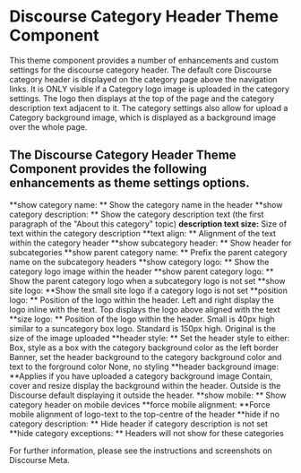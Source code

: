 # Discourse Category Header Theme Component
This theme component provides a number of enhancements and custom settings for the discourse category header.
The default core Discourse category header is displayed on the category page above the navigation links. It is ONLY visible if a Category logo image is uploaded in the category settings. The logo then displays at the top of the page and the category description text adjacent to it. The category settings also allow for upload a Category background image, which is displayed as a background image over the whole page.
## The Discourse Category Header Theme Component provides the following enhancements as theme settings options.
**show category name: ** Show the category name in the header
**show category description: ** Show the category description text (the first paragraph of the "About this category" topic)
**description text size:** Size of text within the category description
**text align: ** Alignment of the text within the category header
**show subcategory header: ** Show header for subcategories
**show parent category name: ** Prefix the parent category name on the subcategory headers
**show category logo: ** Show the category logo image within the header
**show parent category logo: ** Show the parent category logo when a subcategory logo is not set
**show site logo: **Show the small site logo if a category logo is not set
**position logo: ** Position of the logo within the header. Left and right display the logo inline with the text. Top displays the logo above aligned with the text
**size logo: ** Position of the logo within the header. Small is 40px high similar to a suncategory box logo. Standard is 150px high. Original is the size of the image uploaded
**header style: ** Set the header style to either: Box, style as a box with the category background color as the left border Banner, set the header background to the category background color and text to the forground color None, no styling
**header background image: **Applies if you have uploaded a category background image Contain, cover and resize display the background within the header. Outside is the Discourse default displaying it outside the header.
**show mobile: ** Show category header on mobile devices
**force mobile alignment: **Force mobile alignment of logo-text to the top-centre of the header
**hide if no category description: ** Hide header if category description is not set
**hide category exceptions: ** Headers will not show for these categories

For further information, please see the instructions and screenshots on Discourse Meta.
